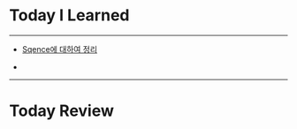 # Today I Learned

---

- [Sqence에 대하여 정리](https://github.com/VincentGeranium/Swift-Study/blob/master/190814-Sequence.md)

-

---

# Today Review